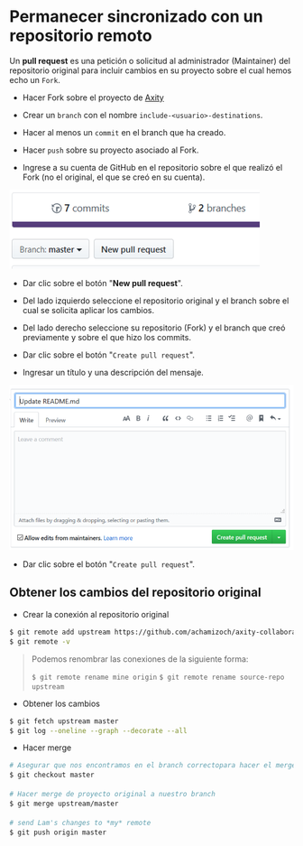 # Permanecer sincronizado con un repositorio remoto

Un **pull request** es una petición o solicitud al administrador (Maintainer) del repositorio original para incluir cambios en su proyecto sobre el cual hemos echo un `Fork`.

 - Hacer Fork sobre el proyecto de [Axity](https://github.com/achamizoch/axity-collaboration-travel-plans)

 - Crear un `branch` con el nombre `include-<usuario>-destinations`.

 - Hacer al menos un `commit` en el branch que ha creado.

 - Hacer `push` sobre su proyecto asociado al Fork.

 - Ingrese a su cuenta de GitHub en el repositorio sobre el que realizó el Fork (no el original, el que se creó en su cuenta).

![img_13_git_request_01](images/img_13_git_request_01.png)

 - Dar clic sobre el botón "**New pull request**".

 - Del lado izquierdo seleccione el repositorio original y el branch sobre el cual se solicita aplicar los cambios.

 - Del lado derecho seleccione su repositorio (Fork) y el branch que creó previamente y sobre el que hizo los commits.

 - Dar clic sobre el botón "`Create pull request`".

 - Ingresar un título y una descripción del mensaje.

![img_13_git_request_02](images/img_13_git_request_02.png)

 - Dar clic sobre el botón "`Create pull request`".

## Obtener los cambios del repositorio original

 - Crear la conexión al repositorio original
```bash
$ git remote add upstream https://github.com/achamizoch/axity-collaboration-travel-plans.git
$ git remote -v
```

> Podemos renombrar las conexiones de la siguiente forma:
> 
> `$ git remote rename mine origin`
> `$ git remote rename source-repo upstream`
>

 - Obtener los cambios

```bash
$ git fetch upstream master
$ git log --oneline --graph --decorate --all
```

 - Hacer merge

```bash
# Asegurar que nos encontramos en el branch correctopara hacer el merge
$ git checkout master

# Hacer merge de proyecto original a nuestro branch
$ git merge upstream/master

# send Lam's changes to *my* remote
$ git push origin master
```
<!--stackedit_data:
eyJoaXN0b3J5IjpbLTExMjUzNDg2OTgsMzM5NjAyMjUxLC0xNj
U0MTUyOTkzLDE4NjY0NjUzNDQsLTE1MTE5MDA0MDgsMTkwMzM2
NTczMSwxOTUxMDE5MDgwXX0=
-->